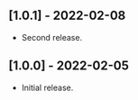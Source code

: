 <a name="1.0.1" />

## [1.0.1] - 2022-02-08
 - Second release.

<a name="1.0.0" />

## [1.0.0] - 2022-02-05
 - Initial release.